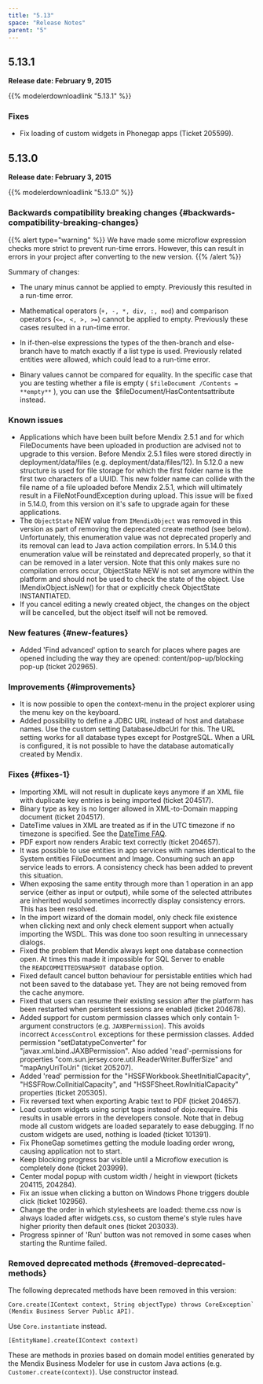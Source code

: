 ```yaml
---
title: "5.13"
space: "Release Notes"
parent: "5"
---
```


## 5.13.1

**Release date: February 9, 2015**

{{% modelerdownloadlink "5.13.1" %}}

### Fixes

*   Fix loading of custom widgets in Phonegap apps (Ticket 205599).

## 5.13.0

**Release date: February 3, 2015**

{{% modelerdownloadlink "5.13.0" %}}

### Backwards compatibility breaking changes {#backwards-compatibility-breaking-changes}

{{% alert type="warning" %}}
We have made some microflow expression checks more strict to prevent run-time errors. However, this can result in errors in your project after converting to the new version.
{{% /alert %}}

Summary of changes:

*   The unary minus cannot be applied to empty. Previously this resulted in a run-time error.
*   Mathematical operators (`+, -, *, div, :, mod`) and comparison operators (`<=, <, >, >=`) cannot be applied to empty. Previously these cases resulted in a run-time error.

*   In if-then-else expressions the types of the then-branch and else-branch have to match exactly if a list type is used. Previously related entities were allowed, which could lead to a run-time error.
*   Binary values cannot be compared for equality. In the specific case that you are testing whether a file is empty ( `$fileDocument /Contents = **empty**` ), you can use the  $fileDocument/HasContentsattribute instead.

### Known issues

*   Applications which have been built before Mendix 2.5.1 and for which FileDocuments have been uploaded in production are advised not to upgrade to this version.
    Before Mendix 2.5.1 files were stored directly in deployment/data/files (e.g. deployment/data/files/12). In 5.12.0 a new structure is used for file storage for which the first folder name is the first two characters of a UUID. This new folder name can collide with the file name of a file uploaded before Mendix 2.5.1, which will ultimately result in a FileNotFoundException during upload.
    This issue will be fixed in 5.14.0, from this version on it's safe to upgrade again for these applications.
*   The `ObjectState` NEW value from `IMendixObject` was removed in this version as part of removing the deprecated create method (see below). Unfortunately, this enumeration value was not deprecated properly and its removal can lead to Java action compilation errors. In 5.14.0 this enumeration value will be reinstated and deprecated properly, so that it can be removed in a later version. Note that this only makes sure no compilation errors occur, ObjectState NEW is not set anymore within the platform and should not be used to check the state of the object. Use IMendixObject.isNew() for that or explicitly check ObjectState INSTANTIATED.
*   If you cancel editing a newly created object, the changes on the object will be cancelled, but the object itself will not be removed.

### New features {#new-features}

*   Added 'Find advanced' option to search for places where pages are opened including the way they are opened: content/pop-up/blocking pop-up (ticket 202965).

### Improvements {#improvements}

*   It is now possible to open the context-menu in the project explorer using the menu key on the keyboard.
*   Added possibility to define a JDBC URL instead of host and database names. Use the custom setting DatabaseJdbcUrl for this. The URL setting works for all database types except for PostgreSQL. When a URL is configured, it is not possible to have the database automatically created by Mendix.

### Fixes {#fixes-1}

*   Importing XML will not result in duplicate keys anymore if an XML file with duplicate key entries is being imported (ticket 204517).
*   Binary type as key is no longer allowed in XML-to-Domain mapping document (ticket 204517).
*   DateTime values in XML are treated as if in the UTC timezone if no timezone is specified. See the [DateTime FAQ](/refguide5/datetime-handling-faq).
*   PDF export now renders Arabic text correctly (ticket 204657).
*   It was possible to use entities in app services with names identical to the System entities FileDocument and Image. Consuming such an app service leads to errors. A consistency check has been added to prevent this situation.
*   When exposing the same entity through more than 1 operation in an app service (either as input or output), while some of the selected attributes are inherited would sometimes incorrectly display consistency errors. This has been resolved.
*   In the import wizard of the domain model, only check file existence when clicking next and only check element support when actually importing the WSDL. This was done too soon resulting in unnecessary dialogs.
*   Fixed the problem that Mendix always kept one database connection open. At times this made it impossible for SQL Server to enable the `READCOMMITTEDSNAPSHOT `database option.
*   Fixed default cancel button behaviour for persistable entities which had not been saved to the database yet. They are not being removed from the cache anymore.
*   Fixed that users can resume their existing session after the platform has been restarted when persistent sessions are enabled (ticket 204678).
*   Added support for custom permission classes which only contain 1-argument constructors (e.g. `JAXBPermission`). This avoids incorrect `AccessControl` exceptions for these permission classes. Added permission "setDatatypeConverter" for "javax.xml.bind.JAXBPermission". Also added 'read'-permissions for properties "com.sun.jersey.core.util.ReaderWriter.BufferSize" and "mapAnyUriToUri" (ticket 205207).
*   Added 'read' permission for the "HSSFWorkbook.SheetInitialCapacity", "HSSFRow.ColInitialCapacity", and "HSSFSheet.RowInitialCapacity" properties (ticket 205305).
*   Fix reversed text when exporting Arabic text to PDF (ticket 204657).
*   Load custom widgets using script tags instead of dojo.require. This results in usable errors in the developers console. Note that in debug mode all custom widgets are loaded separately to ease debugging. If no custom widgets are used, nothing is loaded (ticket 101391).
*   Fix PhoneGap sometimes getting the module loading order wrong, causing application not to start.
*   Keep blocking progress bar visible until a Microflow execution is completely done (ticket 203999).
*   Center modal popup with custom width / height in viewport (tickets 204115, 204284).
*   Fix an issue when clicking a button on Windows Phone triggers double click (ticket 102956).
*   Change the order in which stylesheets are loaded: theme.css now is always loaded after widgets.css, so custom theme's style rules have higher priority then default ones (ticket 203033).
*   Progress spinner of 'Run' button was not removed in some cases when starting the Runtime failed.

### Removed deprecated methods {#removed-deprecated-methods}

The following deprecated methods have been removed in this version:

```
Core.create(IContext context, String objectType) throws CoreException` (Mendix Business Server Public API). 
```

Use `Core.instantiate` instead.

```
[EntityName].create(IContext context)
```

These are methods in proxies based on domain model entities generated by the Mendix Business Modeler for use in custom Java actions (e.g. `Customer.create(context)`). Use constructor instead.
